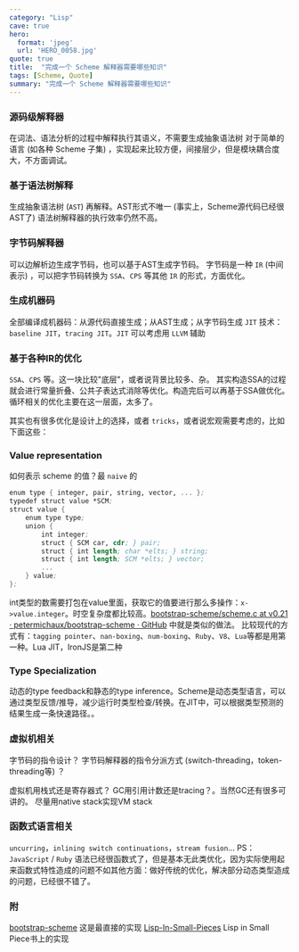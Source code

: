 ```yaml
---
category: "Lisp"
cave: true
hero:
  format: 'jpeg'
  url: 'HERO_0058.jpg'
quote: true
title:  "完成一个 Scheme 解释器需要哪些知识"
tags: [Scheme, Quote]
summary: "完成一个 Scheme 解释器需要哪些知识"
---
```

### 源码级解释器

在词法、语法分析的过程中解释执行其语义，不需要生成抽象语法树
对于简单的语言 (如各种 Scheme 子集) ，实现起来比较方便，间接层少，但是模块耦合度大，不方面调试。

### 基于语法树解释

生成抽象语法树 (`AST`) 再解释。AST形式不唯一 (事实上，Scheme源代码已经很AST了) 语法树解释器的执行效率仍然不高。

### 字节码解释器

可以边解析边生成字节码，也可以基于AST生成字节码。
字节码是一种 `IR` (中间表示) ，可以把字节码转换为 `SSA`、`CPS` 等其他 `IR` 的形式，方面优化。

### 生成机器码

全部编译成机器码：从源代码直接生成；从AST生成；从字节码生成
`JIT` 技术：`baseline JIT`，`tracing JIT`。`JIT` 可以考虑用 `LLVM` 辅助

### 基于各种IR的优化

`SSA`、`CPS` 等。这一块比较"底层"，或者说背景比较多、杂。
其实构造SSA的过程就会进行常量折叠、公共子表达式消除等优化。构造完后可以再基于SSA做优化。
循环相关的优化主要在这一层面，太多了。

其实也有很多优化是设计上的选择，或者 `tricks`，或者说宏观需要考虑的，比如下面这些：

### Value representation

如何表示 scheme 的值？最 `naive` 的

```scm
enum type { integer, pair, string, vector, ... };
typedef struct value *SCM;
struct value {
	enum type type;
	union {
	    int integer;
	    struct { SCM car, cdr; } pair;
	    struct { int length; char *elts; } string;
	    struct { int length; SCM *elts; } vector;
	    ...
    } value;
};
```


int类型的数需要打包在value里面，获取它的值要进行那么多操作：`x->value.integer`。时空复杂度都比较高。[bootstrap-scheme/scheme.c at v0.21 · petermichaux/bootstrap-scheme · GitHub](https://github.com/petermichaux/bootstrap-scheme/blob/v0.21/scheme.c) 中就是类似的做法。
比较现代的方式有：`tagging pointer`、`nan-boxing`、`num-boxing`、`Ruby`、`V8`、`Lua`等都是用第一种。Lua JIT，IronJS是第二种

### Type Specialization
动态的type feedback和静态的type inference。Scheme是动态类型语言，可以通过类型反馈/推导，减少运行时类型检查/转换。在JIT中，可以根据类型预测的结果生成一条快速路径。。

### 虚拟机相关
字节码的指令设计？
字节码解释器的指令分派方式 (switch-threading，token-threading等) ？

虚拟机用栈式还是寄存器式？
GC用引用计数还是tracing？。当然GC还有很多可讲的。
尽量用native stack实现VM stack

### 函数式语言相关
`uncurring`，`inlining switch continuations`，`stream fusion`...
PS：`JavaScript` / `Ruby` 语法已经很函数式了，但是基本无此类优化，因为实际使用起来函数式特性造成的问题不如其他方面：做好传统的优化，解决部分动态类型造成的问题，已经很不错了。

### 附
[bootstrap-scheme](https://github.com/petermichaux/bootstrap-scheme/blob/v0.21/scheme.c) 这是最直接的实现
[Lisp-In-Small-Pieces](https://github.com/appleby/Lisp-In-Small-Pieces)  Lisp in Small Piece书上的实现
